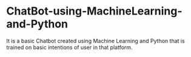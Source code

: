# ChatBot-using-MachineLearning-and-Python
It is a basic Chatbot created using Machine Learning and Python that is trained on basic intentions of user in that platform. 
